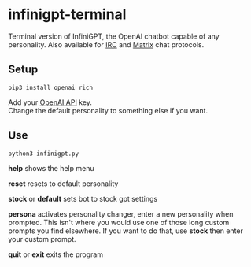 # infinigpt-terminal

Terminal version of InfiniGPT, the OpenAI chatbot capable of any personality.  Also available for [IRC](https://github.com/h1ddenpr0cess20/infinigpt-irc) and [Matrix](https://github.com/h1ddenpr0cess20/infinigpt-matrix) chat protocols.  

## Setup
```
pip3 install openai rich
```
Add your [OpenAI API](https://platform.openai.com/signup) key.  
Change the default personality to something else if you want.

## Use
```
python3 infinigpt.py
```


**help** shows the help menu

**reset**  resets to default personality

**stock** or **default**  sets bot to stock gpt settings

**persona**  activates personality changer, enter a new personality when prompted. This isn't where you would use one of those long custom prompts you find elsewhere.  If you want to do that, use **stock** then enter your custom prompt.

**quit** or **exit** exits the program
